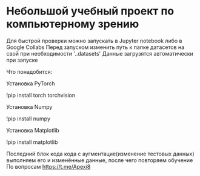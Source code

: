 # Небольшой учебный проект по компьютерному зрению
Для быстрой проверки можно запускать в Jupyter notebook либо в Google Collabs
Перед запуском изменить путь к папке датасетов на свой при необходимости '..datasets' 
Данные загрузятся автоматически при запуске

Что понадобится:

 Установка PyTorch
 
!pip install torch torchvision

 Установка Numpy

!pip install numpy
 
 Установка Matplotlib

!pip install matplotlib

Последний блок кода кода с аугментацие(изменение тестовых данных) выполняем его и изменённые данные, после чего повторяем обучение
По вопросам https://t.me/Apexi8
